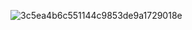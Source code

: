 ![3c5ea4b6c551144c9853de9a1729018e](https://github.com/user-attachments/assets/4ec1ec7b-1903-45bd-8beb-ffe4373d2e92)
